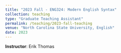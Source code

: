 ```yaml
---
title: "2023 Fall - ENG324: Modern English Syntax"
collection: teaching
type: "Graduate Teaching Assistant"
permalink: /teaching/2023-fall-teaching
venue: "North Carolina State University, English"
date: 2023
---
```


**Instructor**: Erik Thomas
